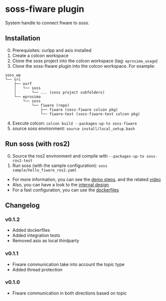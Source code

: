 # soss-fiware plugin
System handle to connect fiware to *soss*.

## Installation
0. Prerequisites: curlpp and asio installed
1. Create a colcon workspace
2. Clone the soss project into the colcon workspace (tag: `eprosima_usage`)
3. Clone the soss-fiware plugin into the colcon workspace.
For example:
```
soss_wp
└── src
    ├── osrf
    │   └── soss
    │       └── ... (soss project subfolders)
    └── eprosima
        └── soss
            └── fiware (repo)
                ├── fiware (soss-fiware colcon pkg)
                └── fiware-test (soss-fiware-test colcon pkg)
```
4. Execute colcon: `colcon build --packages-up-to soss-fiware`
5. source soss environment: `source install/local_setup.bash`

## Run soss (with ros2)
0. Source the ros2 environment and compile with `--packages-up-to soss-ros2-test`
1. Run soss (with the sample configuration): `soss sample/hello_fiware_ros2.yaml`

- For more information, you can see the [demo steps](fiware/sample/demo.md),
and the related [video](https://drive.google.com/open?id=1w90DAPkovjwj7673d5RfOINlAAc7kWb1)
- Also, you can have a look to the [internal design](fiware/doc/design.md)
- For a fast configuration, you can use the [dockerfiles](fiware/dockerfiles)

## Changelog
### v0.1.2
- Added dockerfiles
- Added integration tests
- Removed asio as local thirdparty
### v0.1.1
- Fiware communication take into account the topic type
- Added thread protection
### v0.1.0
- Fiware communication in both directions based on topic
